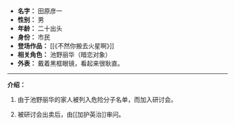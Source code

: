 
- **名字：** 田原彦一
- **性别：** 男
- **年龄：** 二十出头
- **身份：** 市民
- **登场作品：** [[《不然你搬去火星啊》]]
- **相关角色：** 池野丽华（暗恋对象）
- **外表：** 戴着黑框眼镜，看起来很耿直。

---

**介绍：** 

1. 由于池野丽华的家人被列入危险分子名单，而加入研讨会。

2. 被研讨会出卖后，由[[加护英治]]审问。

